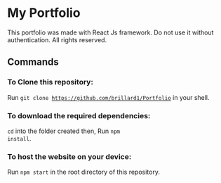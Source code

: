 # My Portfolio
This portfolio was made with React Js framework. Do not use it without authentication. All rights reserved.

## Commands

### To Clone this repository:

Run <code>git clone https://github.com/brillard1/Portfolio</code> in your shell.

### To download the required dependencies:
<code>cd</code> into the folder created then,
Run <code>npm install</code>.

### To host the website on your device:
Run <code>npm start</code> in the root directory of this repository.

